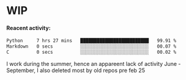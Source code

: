 # WIP

#### Reacent activity:
<!--START_SECTION:waka-->

```txt
Python     7 hrs 27 mins   █████████████████████████   99.91 %
Markdown   0 secs          ░░░░░░░░░░░░░░░░░░░░░░░░░   00.07 %
C          0 secs          ░░░░░░░░░░░░░░░░░░░░░░░░░   00.02 %
```

<!--END_SECTION:waka-->

I work during the summer, hence an appareent lack of activity June - September, I also deleted most by old repos pre feb 25
